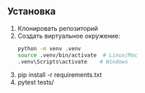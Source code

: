 ## Установка
1. Клонировать репозиторий
2. Создать виртуальное окружение:
   ```bash
   python -m venv .venv
   source .venv/bin/activate  # Linux/Mac
   .venv\Scripts\activate    # Windows
3. pip install -r requirements.txt
4. pytest tests/